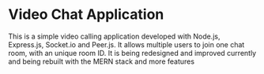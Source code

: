 # Video Chat Application



This is a simple video calling application developed with Node.js, Express.js, Socket.io and Peer.js. It allows multiple users to join one chat room, with an unique room ID. It is being redesigned and improved currently and being rebuilt with the MERN stack and more features
